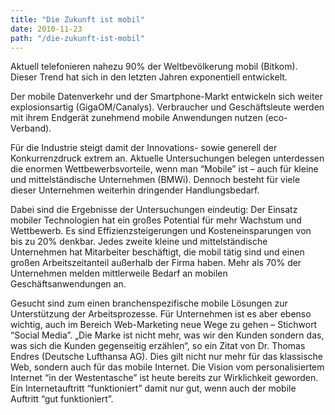 ```yaml
---
title: "Die Zukunft ist mobil"
date: 2010-11-23
path: "/die-zukunft-ist-mobil"
---
```


Aktuell telefonieren nahezu 90% der Weltbevölkerung mobil (Bitkom). Dieser Trend hat sich in den letzten Jahren exponentiell entwickelt.

Der mobile Datenverkehr und der Smartphone-Markt entwickeln sich weiter explosionsartig (GigaOM/Canalys). Verbraucher und Geschäftsleute werden mit ihrem Endgerät zunehmend mobile Anwendungen nutzen (eco-Verband).

Für die Industrie steigt damit der Innovations- sowie generell der Konkurrenzdruck extrem an. Aktuelle Untersuchungen belegen unterdessen die enormen Wettbewerbsvorteile, wenn man “Mobile” ist – auch für kleine und mittelständische Unternehmen (BMWi). Dennoch besteht für viele dieser Unternehmen weiterhin dringender Handlungsbedarf.

Dabei sind die Ergebnisse der Untersuchungen eindeutig: Der Einsatz mobiler Technologien hat ein großes Potential für mehr Wachstum und Wettbewerb. Es sind Effizienzsteigerungen und Kosteneinsparungen von bis zu 20% denkbar. Jedes zweite kleine und mittelständische Unternehmen hat Mitarbeiter beschäftigt, die mobil tätig sind und einen großen Arbeitszeitanteil außerhalb der Firma haben. Mehr als 70% der Unternehmen melden mittlerweile Bedarf an mobilen Geschäftsanwendungen an.

Gesucht sind zum einen branchenspezifische mobile Lösungen zur Unterstützung der Arbeitsprozesse. Für Unternehmen ist es aber ebenso wichtig, auch im Bereich Web-Marketing neue Wege zu gehen – Stichwort “Social Media”. „Die Marke ist nicht mehr, was wir den Kunden sondern das, was sich die Kunden gegenseitig erzählen“, so ein Zitat von Dr. Thomas Endres (Deutsche Lufthansa AG). Dies gilt nicht nur mehr für das klassische Web, sondern auch für das mobile Internet. Die Vision vom personalisiertem Internet “in der Westentasche” ist heute bereits zur Wirklichkeit geworden. Ein Internetauftritt “funktioniert” damit nur gut, wenn auch der mobile Auftritt “gut funktioniert”.
